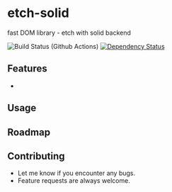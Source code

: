 # etch-solid
fast DOM library - etch with solid backend

![Build Status (Github Actions)](https://github.com/atom-ide-community/etch-solid/workflows/CI/badge.svg)
[![Dependency Status](https://david-dm.org/atom-ide-community/etch-solid.svg)](https://david-dm.org/atom-ide-community/etch-solid)

## Features

-

## Usage

## Roadmap

## Contributing

- Let me know if you encounter any bugs.
- Feature requests are always welcome.
